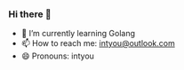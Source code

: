 ### Hi there 👋

- 🌱 I’m currently learning Golang
- 📫 How to reach me: intyou@outlook.com
- 😄 Pronouns: intyou
